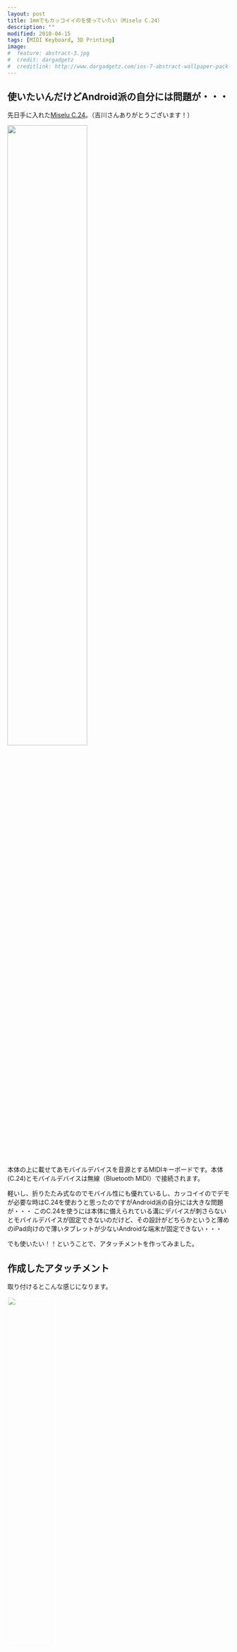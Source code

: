 ```yaml
---
layout: post
title: 1mmでもカッコイイのを使っていたい（Miselu C.24）
description: ""
modified: 2018-04-15
tags: [MIDI Keyboard, 3D Printing]
image:
#  feature: abstract-3.jpg
#  credit: dargadgetz
#  creditlink: http://www.dargadgetz.com/ios-7-abstract-wallpaper-pack-for-iphone-5-and-ipod-touch-retina/
---
```


## 使いたいんだけどAndroid派の自分には問題が・・・

先日手に入れた[Miselu C.24](http://miselu.com/c-24/)。（吉川さんありがとうございます！）
<div class="post-image-center">
<img src="{{ site.url }}/images/2018/04/c24_ipad_mini.jpg" width="60%">
</div>

本体の上に載せてあモバイルデバイスを音源とするMIDIキーボードです。本体(C.24)とモバイルデバイスは無線（Bluetooth MIDI）で接続されます。

軽いし、折りたたみ式なのでモバイル性にも優れているし、カッコイイのでデモが必要な時はC.24を使おうと思ったのですがAndroid派の自分には大きな問題が・・・
このC.24を使うには本体に備えられている溝にデバイスが刺さらないとモバイルデバイスが固定できないのだけど、その設計がどちらかというと薄めのiPad向けので薄いタブレットが少ないAndroidな端末が固定できない・・・

でも使いたい！！ということで、アタッチメントを作ってみました。

## 作成したアタッチメント
取り付けるとこんな感じになります。
<div class="post-image-center">
  <img src="{{ site.url }}/images/2018/04/c24_attachment_04.jpg" width="45%" style="filter:brightness(130%);">
</div>
<div class="post-image-center">
  <img src="{{ site.url }}/images/2018/04/c24_attachment_00.jpg" width="45%" style="">
  <img src="{{ site.url }}/images/2018/04/c24_attachment_01.jpg" width="45%" style="margin-left:20px">
</div>


## 無事にAndroidタブレットを固定できました
溝にはまらなかったAndroidタブレット([Lenovo Tab 4 Plus 8"](https://www.amazon.com/gp/product/B074FZZ4SG/))がしっかりと収まりました。（画面に表示されているアプリは[Web FM synthesizer](http://www.taktech.org/takm/WebFMSynth/)です）

<div class="post-image-center">
  <img src="{{ site.url }}/images/2018/04/c24_webaudio_fmsynth.jpg" width="60%">
</div>


## 3Dデータ公開してます

STLファイルを公開していますのでご自由にお使いください！

- メインプレート：[左](https://blog.ryoyakawai.com/stl/2018/04/c24_left.stl)、[右](https://blog.ryoyakawai.com/stl/2018/04/c24_right.stl)
- [コネクションプレート](https://blog.ryoyakawai.com/stl/2018/04/c24_back_support_plate.stl)

<div class="post-image-center">
  <iframe id="vs_iframe" src="https://www.viewstl.com/?embedded&url=https://blog.ryoyakawai.com/stl/2018/04/c24_back_support_plate.stl&shading=flat&color=azure&bgcolor=transparent&clean=no&orientation=front&edges=yes&noborder=yes" style="border:0;margin:0;width:280px;height:150px;"></iframe>
</div>
<div class="post-image-center">
  <iframe id="vs_iframe" src="https://www.viewstl.com/?embedded&url=https://blog.ryoyakawai.com/stl/2018/04/c24_left.stl&shading=flat&color=azure&bgcolor=transparent&clean=no&orientation=front&edges=yes&noborder=yes" style="border:0;margin:0;width:280px;height:210px;"></iframe>
  <iframe id="vs_iframe" src="https://www.viewstl.com/?embedded&url=https://blog.ryoyakawai.com/stl/2018/04/c24_right.stl&shading=flat&color=azure&bgcolor=transparent&clean=no&orientation=front&edges=yes&noborder=yes" style="border:0;margin:0;width:280px;height:210px;"></iframe>
</div>


### プロトタイプ達

図面を起こすまでに作ったプロトタイプ達。右下から左へ、右上から左への順に進みました。

現物と合わせながら採寸してプロトタイプ作り、最終的に3Dデータにするまでで3〜4時間くらいで、
頭で考えてるくらいなら作ったほうが速いな〜、と思いました。プリントも全部で3時間くらいだったと思います。


<div class="post-image-center">
  <img src="{{ site.url }}/images/2018/04/c24_attachment_prototype.jpg" width="60%" style="filter:brightness(130%); border-radius:5px;">
</div>


## リンク

- [Miselu C.24](http://miselu.com/c-24/)
- [Lenovo Tab 4 Plus, 8"](https://www.amazon.com/gp/product/B074FZZ4SG/)

